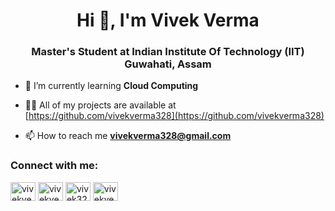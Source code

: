 <h1 align="center">Hi 👋, I'm Vivek Verma</h1>
<h3 align="center">Master's Student at Indian Institute Of Technology (IIT) Guwahati, Assam</h3>

- 🌱 I’m currently learning **Cloud Computing**

- 👨‍💻 All of my projects are available at [https://github.com/vivekverma328](https://github.com/vivekverma328)

- 📫 How to reach me **vivekverma328@gmail.com**

<h3 align="left">Connect with me:</h3>
<p align="left">
<a href="https://linkedin.com/in/vivekverma328" target="blank"><img align="center" src="https://raw.githubusercontent.com/rahuldkjain/github-profile-readme-generator/master/src/images/icons/Social/linked-in-alt.svg" alt="vivekverma328" height="30" width="40" /></a>
<a href="https://www.codechef.com/users/vivekverma328" target="blank"><img align="center" src="https://cdn.jsdelivr.net/npm/simple-icons@3.1.0/icons/codechef.svg" alt="vivekverma328" height="30" width="40" /></a>
<a href="https://www.leetcode.com/vivek328" target="blank"><img align="center" src="https://raw.githubusercontent.com/rahuldkjain/github-profile-readme-generator/master/src/images/icons/Social/leet-code.svg" alt="vivek328" height="30" width="40" /></a>
<a href="https://auth.geeksforgeeks.org/user/vivekverma328" target="blank"><img align="center" src="https://raw.githubusercontent.com/rahuldkjain/github-profile-readme-generator/master/src/images/icons/Social/geeks-for-geeks.svg" alt="vivekverma328" height="30" width="40" /></a>
</p>
